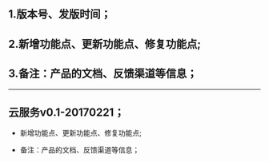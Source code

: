 ## 1.版本号、发版时间；

## 2.新增功能点、更新功能点、修复功能点;

## 3.备注：产品的文档、反馈渠道等信息；

*** 

## 云服务v0.1-20170221；

* 新增功能点、更新功能点、修复功能点;

* 备注：产品的文档、反馈渠道等信息；

